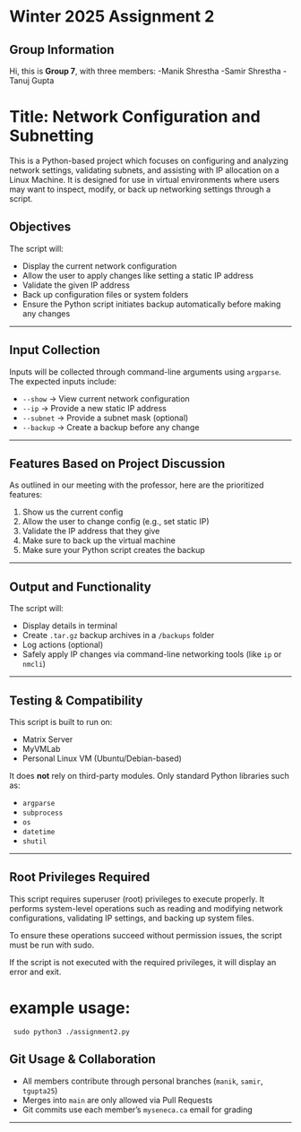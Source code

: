 # Winter 2025 Assignment 2

## Group Information

Hi, this is **Group 7**, with three members:
    -Manik Shrestha
    -Samir Shrestha
    -Tanuj Gupta

# Title: Network Configuration and Subnetting

This is a Python-based project which focuses on configuring and analyzing network settings, validating subnets, and assisting with IP allocation on a Linux Machine. It is designed for use in virtual environments where users may want to inspect, modify, or back up networking settings through a script.

## Objectives

The script will:
- Display the current network configuration
- Allow the user to apply changes like setting a static IP address
- Validate the given IP address
- Back up configuration files or system folders
- Ensure the Python script initiates backup automatically before making any changes

---

## Input Collection

Inputs will be collected through command-line arguments using `argparse`.  
The expected inputs include:
- `--show` → View current network configuration
- `--ip` → Provide a new static IP address
- `--subnet` → Provide a subnet mask (optional)
- `--backup` → Create a backup before any change

---

##  Features Based on Project Discussion

As outlined in our meeting with the professor, here are the prioritized features:

1.  Show us the current config  
2.  Allow the user to change config (e.g., set static IP)  
3.  Validate the IP address that they give    
4.  Make sure to back up the virtual machine  
5.  Make sure your Python script creates the backup  

---

##  Output and Functionality

The script will:
- Display details in terminal
- Create `.tar.gz` backup archives in a `/backups` folder
- Log actions (optional)
- Safely apply IP changes via command-line networking tools (like `ip` or `nmcli`)

---

##  Testing & Compatibility

This script is built to run on:
- Matrix Server
- MyVMLab
- Personal Linux VM (Ubuntu/Debian-based)

It does **not** rely on third-party modules. Only standard Python libraries such as:
- `argparse`
- `subprocess`
- `os`
- `datetime`
- `shutil`

---

## Root Privileges Required
This script requires superuser (root) privileges to execute properly. It performs system-level operations such as reading and modifying network configurations, validating IP settings, and backing up system files.

To ensure these operations succeed without permission issues, the script must be run with sudo.

If the script is not executed with the required privileges, it will display an error and exit.
# example usage:
     sudo python3 ./assignment2.py

##  Git Usage & Collaboration

- All members contribute through personal branches (`manik`, `samir`, `tgupta25`)
- Merges into `main` are only allowed via Pull Requests
- Git commits use each member’s `myseneca.ca` email for grading

---
